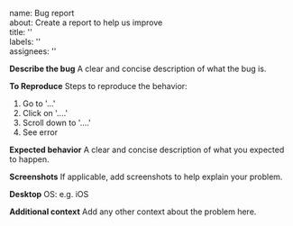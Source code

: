 name: Bug report  
about: Create a report to help us improve  
title: ''  
labels: ''  
assignees: ''  

**Describe the bug**
A clear and concise description of what the bug is.

**To Reproduce**
Steps to reproduce the behavior:
1. Go to '...'
2. Click on '....'
3. Scroll down to '....'
4. See error

**Expected behavior**
A clear and concise description of what you expected to happen.

**Screenshots**
If applicable, add screenshots to help explain your problem.

**Desktop**
OS: e.g. iOS

**Additional context**
Add any other context about the problem here.
